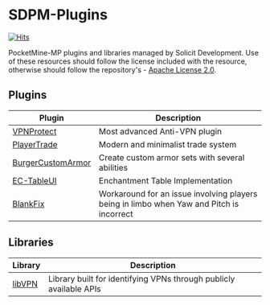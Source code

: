 # SDPM-Plugins
[![Hits](https://hits.sh/github.com/Solicit-Development/SDPM-Plugins.svg?view=today-total&style=flat-square)](https://hits.sh/github.com/Solicit-Development/SDPM-Plugins/)

PocketMine-MP plugins and libraries managed by Solicit Development. Use of these resources should follow the license included with the resource, otherwise should follow the repository's - [Apache License 2.0](https://github.com/Solicit-Development/SDPM-Plugins/blob/main/LICENSE).

## Plugins
| Plugin      | Description |
| ----------- | ----------- |
| [VPNProtect](https://github.com/Solicit-Development/SDPM-Plugins/tree/main/plugins/VPNProtect) | Most advanced Anti-VPN plugin |
| [PlayerTrade](https://github.com/Solicit-Development/SDPM-Plugins/tree/main/plugins/PlayerTrade) | Modern and minimalist trade system | 
| [BurgerCustomArmor](https://github.com/Solicit-Development/SDPM-Plugins/tree/main/plugins/BurgerCustomArmor) | Create custom armor sets with several abilities | 
| [EC-TableUI](https://github.com/Solicit-Development/SDPM-Plugins/tree/main/plugins/EC-TableUI) | Enchantment Table Implementation | 
| [BlankFix](https://github.com/Solicit-Development/SDPM-Plugins/tree/main/plugins/BlankFix) | Workaround for an issue involving players being in limbo when Yaw and Pitch is incorrect | 

## Libraries
| Library     | Description |
| ----------- | ----------- |
| [libVPN](https://github.com/Solicit-Development/SDPM-Plugins/tree/main/libraries/libVPN) | Library built for identifying VPNs through publicly available APIs |